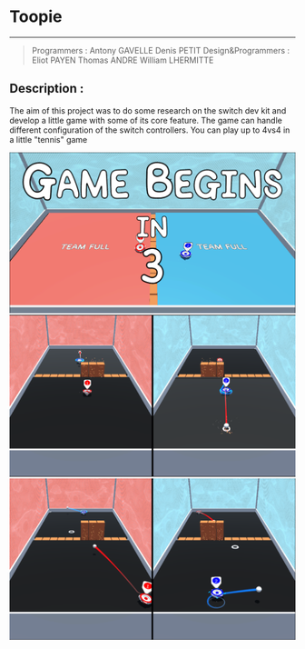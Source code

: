 # Toopie

-----

> Programmers :
> Antony GAVELLE
> Denis PETIT
> Design&Programmers :
> Eliot PAYEN
> Thomas ANDRE
> William LHERMITTE

## Description :

The aim of this project was to do some research on the switch dev kit and develop a little game with some of its core feature. The game can handle different configuration of the switch controllers. You can play up to 4vs4 in a little "tennis" game

![1](media/1.png)
![2](media/2.png)
![3](media/3.png)


